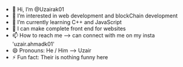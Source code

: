 - 👋 Hi, I’m @Uzairak01
- 👀 I’m interested in web development and blockChain development
- 🌱 I’m currently learning C++ and JavaScript
- 💞️ I can make complete front end for websites
- 📫 How to reach me --> can connect with me on my insta 'uzair.ahmadk01'
- 😄 Pronouns: He / Him --> Uzair
- ⚡ Fun fact: Their is nothing funny here

<!---
Uzairak01/Uzairak01 is a ✨ special ✨ repository because its `README.md` (this file) appears on your GitHub profile.
You can click the Preview link to take a look at your changes.
--->
